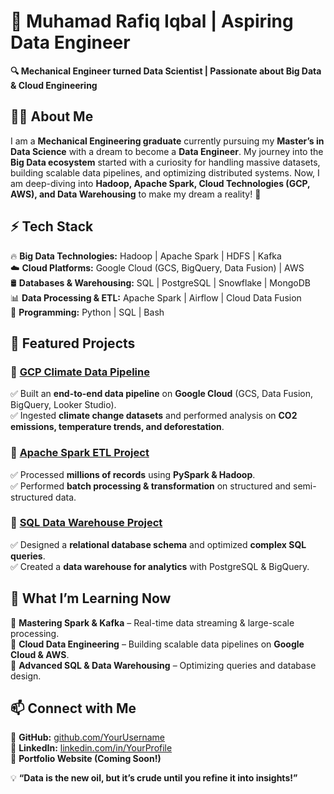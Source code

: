 # 🚀 Muhamad Rafiq Iqbal | Aspiring Data Engineer  

**🔍 Mechanical Engineer turned Data Scientist | Passionate about Big Data & Cloud Engineering**  

## 👨‍💻 About Me  
I am a **Mechanical Engineering graduate** currently pursuing my **Master’s in Data Science** with a dream to become a **Data Engineer**. My journey into the **Big Data ecosystem** started with a curiosity for handling massive datasets, building scalable data pipelines, and optimizing distributed systems. Now, I am deep-diving into **Hadoop, Apache Spark, Cloud Technologies (GCP, AWS), and Data Warehousing** to make my dream a reality! 🚀  

## ⚡ Tech Stack  
🔥 **Big Data Technologies:** Hadoop | Apache Spark | HDFS | Kafka  
☁️ **Cloud Platforms:** Google Cloud (GCS, BigQuery, Data Fusion) | AWS  
🛢 **Databases & Warehousing:** SQL | PostgreSQL | Snowflake | MongoDB  
📊 **Data Processing & ETL:** Apache Spark | Airflow | Cloud Data Fusion  
📌 **Programming:** Python | SQL | Bash  

## 📂 Featured Projects  
### 🔹 [GCP Climate Data Pipeline](https://github.com/YourUsername/GCP-Climate-Data-Pipeline)  
✅ Built an **end-to-end data pipeline** on **Google Cloud** (GCS, Data Fusion, BigQuery, Looker Studio).  
✅ Ingested **climate change datasets** and performed analysis on **CO2 emissions, temperature trends, and deforestation**.  

### 🔹 [Apache Spark ETL Project](https://github.com/YourUsername/Apache-Spark-Data-Processing)  
✅ Processed **millions of records** using **PySpark & Hadoop**.  
✅ Performed **batch processing & transformation** on structured and semi-structured data.  

### 🔹 [SQL Data Warehouse Project](https://github.com/YourUsername/SQL-Data-Warehouse-Project)  
✅ Designed a **relational database schema** and optimized **complex SQL queries**.  
✅ Created a **data warehouse for analytics** with PostgreSQL & BigQuery.  

## 🚀 What I’m Learning Now  
📌 **Mastering Spark & Kafka** – Real-time data streaming & large-scale processing.  
📌 **Cloud Data Engineering** – Building scalable data pipelines on **Google Cloud & AWS**.  
📌 **Advanced SQL & Data Warehousing** – Optimizing queries and database design.  

## 📫 Connect with Me  
🔗 **GitHub:** [github.com/YourUsername](https://github.com/YourUsername)  
🔗 **LinkedIn:** [linkedin.com/in/YourProfile](https://linkedin.com/in/YourProfile)  
🔗 **Portfolio Website (Coming Soon!)**  

💡 **“Data is the new oil, but it’s crude until you refine it into insights!”**  

